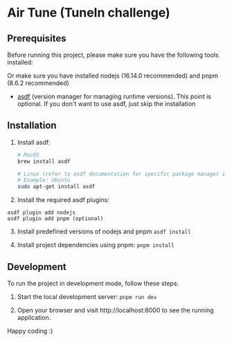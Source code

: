 # Air Tune (TuneIn challenge)

## Prerequisites

Before running this project, please make sure you have the following tools installed:

Or make sure you have installed nodejs (16.14.0 recommended) and pnpm (8.6.2 recommended)

- [asdf](https://asdf-vm.com/) (version manager for managing runtime versions). This point is optional. If you don't want to use asdf, just skip the installation

## Installation

1. Install asdf:
   ```bash
   # MacOS
   brew install asdf

   # Linux (refer to asdf documentation for specific package manager instructions)
   # Example: Ubuntu
   sudo apt-get install asdf


2. Install the required asdf plugins:

```
asdf plugin add nodejs
asdf plugin add pnpm (optional)
```

3. Install predefined versions of nodejs and pnpm `asdf install`

4. Install project dependencies using pnpm:
```pnpm install```

## Development

To run the project in development mode, follow these steps:

1. Start the local development server:
```pnpm run dev```

2. Open your browser and visit http://localhost:8000 to see the running application.


Happy coding :)